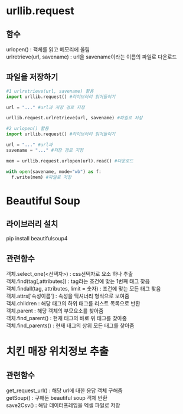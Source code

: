 urllib.request
===
함수
-----
urlopen() : 객체를 읽고 메모리에 올림     
urlretrieve(url, savename) : url을 savename이라는 이름의 파일로 다운로드

파일을 저장하기
-----
```python
#1 urlretrieve(url, savename) 활용
import urllib.request() #라이브러리 읽어들이기

url = "..." #url과 저장 경로 지정

urllib.request.urlretrieve(url, savename) #파일로 저장
```

```python
#2 urlopen() 활용
import urllib.request() #라이브러리 읽어들이기

url = "..." #url과
savename = "..." #저장 경로 지정

mem = urllib.request.urlopen(url).read() #다운로드

with open(savename, mode="wb") as f:
  f.write(mem) #파일로 저장
```


Beautiful Soup
===
라이브러리 설치
-----
pip install beautifulsoup4

관련함수
-----
객체.select_one(<선택자>) : css선택자로 요소 하나 추출     
객체.find(tag[,attributes]) : tag라는 조건에 맞는 1번째 태그 찾음     
객체.findall(tag, attributes, limit = 숫자) : 조건에 맞는 모든 태그 찾음     
객체.attrs['속성이름'] : 속성을 딕셔너리 형식으로 보여줌     
객체.children : 해당 태그의 하위 태그를 리스트 목록으로 반환     
객체.parent : 해당 객체의 부모요소를 찾아줌     
객체.find_parent() : 현재 태그의 바로 위 태그를 찾아줌     
객체.find_parents() : 현재 태그의 상위 모든 태그를 찾아줌


치킨 매장 위치정보 추출
===
관련함수
-----
get_request_url() : 해당 url에 대한 응답 객체 구해줌     
getSoup() : 구해둔 beautiful soup 객체 반환     
save2Csv() : 해당 데이터프레임을 엑셀 파일로 저장
